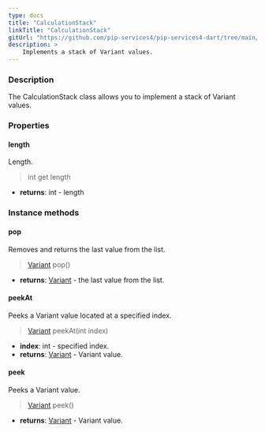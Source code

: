 ```yaml
---
type: docs
title: "CalculationStack"
linkTitle: "CalculationStack"
gitUrl: "https://github.com/pip-services4/pip-services4-dart/tree/main/pip-services4-expressions-dart"
description: > 
    Implements a stack of Variant values.
---
```


### Description

The CalculationStack class allows you to implement a stack of Variant values.

### Properties

#### length
Length.

> int get length

- **returns**: int - length


### Instance methods

#### pop
Removes and returns the last value from the list.
> [Variant](../../variants/variant) pop()

- **returns**: [Variant](../../variants/variant) - the last value from the list.

#### peekAt
Peeks a Variant value located at a specified index.
> [Variant](../../variants/variant) peekAt(int index)

- **index**: int - specified index.
- **returns**: [Variant](../../variants/variant) - Variant value.

#### peek
Peeks a Variant value.
> [Variant](../../variants/variant) peek()

- **returns**: [Variant](../../variants/variant) - Variant value.


